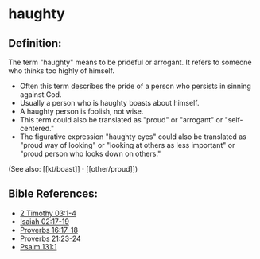 # haughty #

## Definition: ##

The term "haughty" means to be prideful or arrogant. It refers to someone who thinks too highly of himself.

* Often this term describes the pride of a person who persists in sinning against God.
* Usually a person who is haughty boasts about himself.
* A haughty person is foolish, not wise.
* This term could also be translated as "proud" or "arrogant" or "self-centered."
* The figurative expression "haughty eyes" could also be translated as "proud way of looking" or "looking at others as less important" or "proud person who looks down on others."

(See also: [[kt/boast]] **·** [[other/proud]])

## Bible References: ##

* [2 Timothy 03:1-4](en/tn/2ti/help/03/01)
* [Isaiah 02:17-19](en/tn/isa/help/02/17)
* [Proverbs 16:17-18](en/tn/pro/help/16/17)
* [Proverbs 21:23-24](en/tn/pro/help/21/23)
* [Psalm 131:1](en/tn/psa/help/131/01)